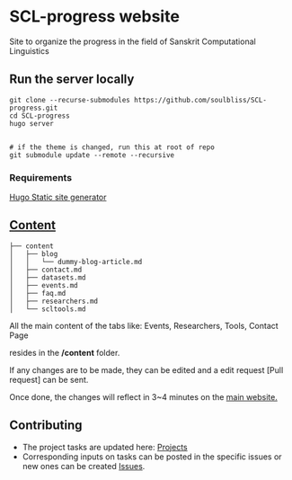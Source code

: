 # SCL-progress website
Site to organize the progress in the field of Sanskrit Computational Linguistics


## Run the server locally

```
git clone --recurse-submodules https://github.com/soulbliss/SCL-progress.git
cd SCL-progress
hugo server


# if the theme is changed, run this at root of repo
git submodule update --remote --recursive
```



### Requirements

[Hugo Static site generator](https://gohugo.io/getting-started/quick-start/#step-1-install-hugo)



## [Content](https://github.com/soulbliss/SCL-progress/tree/master/content)



```
├── content
│   ├── blog
│   │   └── dummy-blog-article.md
│   ├── contact.md
│   ├── datasets.md
│   ├── events.md
│   ├── faq.md
│   ├── researchers.md
│   └── scltools.md

```

All the main content of the tabs like: Events, Researchers, Tools, Contact Page

resides in the **/content** folder.

If any changes are to be made, they can be edited and a edit request [Pull request] can be sent.

Once done, the changes will reflect in 3~4 minutes on the [main website.](https://sclprogress.com/)



## Contributing



- The project tasks are updated here: [Projects](<https://github.com/soulbliss/SCL-progress/projects>) 
- Corresponding inputs on tasks can be posted in the specific issues or new ones can be created [Issues](https://github.com/soulbliss/SCL-progress/issues).


